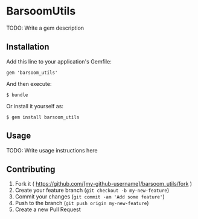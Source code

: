 # BarsoomUtils

TODO: Write a gem description

## Installation

Add this line to your application's Gemfile:

    gem 'barsoom_utils'

And then execute:

    $ bundle

Or install it yourself as:

    $ gem install barsoom_utils

## Usage

TODO: Write usage instructions here

## Contributing

1. Fork it ( https://github.com/[my-github-username]/barsoom_utils/fork )
2. Create your feature branch (`git checkout -b my-new-feature`)
3. Commit your changes (`git commit -am 'Add some feature'`)
4. Push to the branch (`git push origin my-new-feature`)
5. Create a new Pull Request
